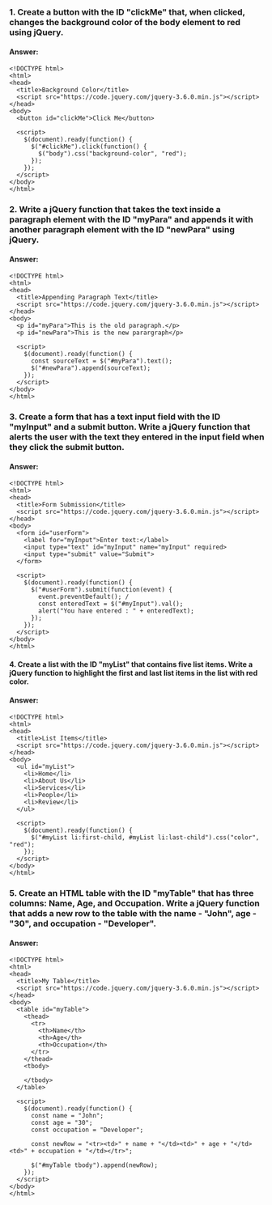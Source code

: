 ### 1. Create a button with the ID "clickMe" that, when clicked, changes the background color of the body element to red using jQuery.
#### Answer:
```
<!DOCTYPE html>
<html>
<head>
  <title>Background Color</title>
  <script src="https://code.jquery.com/jquery-3.6.0.min.js"></script>
</head>
<body>
  <button id="clickMe">Click Me</button>

  <script>
    $(document).ready(function() {
      $("#clickMe").click(function() {
        $("body").css("background-color", "red");
      });
    });
  </script>
</body>
</html>
```
### 2. Write a jQuery function that takes the text inside a paragraph element with the ID "myPara" and appends it with another paragraph element with the ID "newPara" using jQuery.
#### Answer:
```
<!DOCTYPE html>
<html>
<head>
  <title>Appending Paragraph Text</title>
  <script src="https://code.jquery.com/jquery-3.6.0.min.js"></script>
</head>
<body>
  <p id="myPara">This is the old paragraph.</p>
  <p id="newPara">This is the new parargraph</p>

  <script>
    $(document).ready(function() {
      const sourceText = $("#myPara").text(); 
      $("#newPara").append(sourceText); 
    });
  </script>
</body>
</html>
```
### 3. Create a form that has a text input field with the ID "myInput" and a submit button. Write a jQuery function that alerts the user with the text they entered in the input field when they click the submit button.
#### Answer:
```
<!DOCTYPE html>
<html>
<head>
  <title>Form Submission</title>
  <script src="https://code.jquery.com/jquery-3.6.0.min.js"></script>
</head>
<body>
  <form id="userForm">
    <label for="myInput">Enter text:</label>
    <input type="text" id="myInput" name="myInput" required>
    <input type="submit" value="Submit">
  </form>

  <script>
    $(document).ready(function() {
      $("#userForm").submit(function(event) {
        event.preventDefault(); /
        const enteredText = $("#myInput").val(); 
        alert("You have entered : " + enteredText); 
      });
    });
  </script>
</body>
</html>
```
#### 4. Create a list with the ID "myList" that contains five list items. Write a jQuery function to highlight the first and last list items in the list with red color.
#### Answer:
```
<!DOCTYPE html>
<html>
<head>
  <title>List Items</title>
  <script src="https://code.jquery.com/jquery-3.6.0.min.js"></script>
</head>
<body>
  <ul id="myList">
    <li>Home</li>
    <li>About Us</li>
    <li>Services</li>
    <li>People</li>
    <li>Review</li>
  </ul>

  <script>
    $(document).ready(function() {
      $("#myList li:first-child, #myList li:last-child").css("color", "red");
    });
  </script>
</body>
</html>
```
### 5. Create an HTML table with the ID "myTable" that has three columns: Name, Age, and Occupation. Write a jQuery function that adds a new row to the table with the name - "John", age - "30", and occupation - "Developer".
#### Answer:
```
<!DOCTYPE html>
<html>
<head>
  <title>My Table</title>
  <script src="https://code.jquery.com/jquery-3.6.0.min.js"></script>
</head>
<body>
  <table id="myTable">
    <thead>
      <tr>
        <th>Name</th>
        <th>Age</th>
        <th>Occupation</th>
      </tr>
    </thead>
    <tbody>
      
    </tbody>
  </table>

  <script>
    $(document).ready(function() {
      const name = "John";
      const age = "30";
      const occupation = "Developer";

      const newRow = "<tr><td>" + name + "</td><td>" + age + "</td><td>" + occupation + "</td></tr>";

      $("#myTable tbody").append(newRow);
    });
  </script>
</body>
</html>
```
